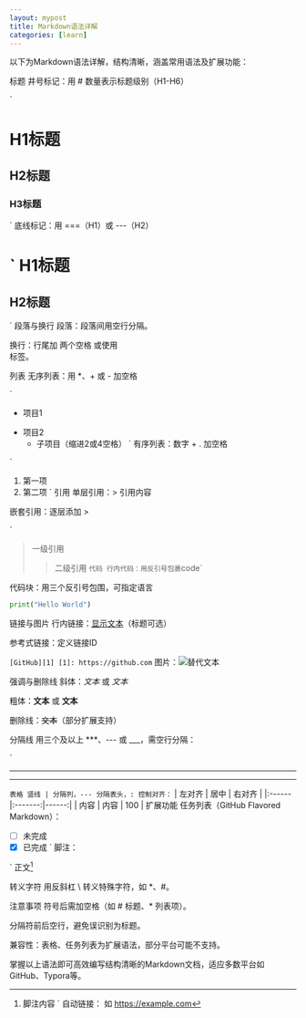 ```yaml
---
layout: mypost
title: Markdown语法详解
categories: [learn]
---
```


以下为Markdown语法详解，结构清晰，涵盖常用语法及扩展功能：

标题
井号标记：用 # 数量表示标题级别（H1-H6）

`
# H1标题
## H2标题
### H3标题
`
底线标记：用 ===（H1）或 ---（H2）

`
H1标题
===
H2标题
---
`
段落与换行
段落：段落间用空行分隔。

换行：行尾加 两个空格 或使用 <br> 标签。

列表
无序列表：用 *、+ 或 - 加空格

`
* 项目1
- 项目2
  + 子项目（缩进2或4空格）
`
有序列表：数字 + . 加空格

`
1. 第一项
2. 第二项
`
引用
单层引用：> 引用内容

嵌套引用：逐层添加 >

`
> 一级引用
>> 二级引用
`
代码
行内代码：用反引号包裹 `code`

代码块：用三个反引号包围，可指定语言

```python
print("Hello World")
```
链接与图片
行内链接：[显示文本](URL "标题")（标题可选）

参考式链接：定义链接ID

`
[GitHub][1]
[1]: https://github.com
`
图片：![替代文本](图片URL "标题")

强调与删除线
斜体：*文本* 或 _文本_

粗体：**文本** 或 __文本__

删除线：~~文本~~（部分扩展支持）

分隔线
用三个及以上 ***、--- 或 ___，需空行分隔：

`
***
---
`
表格
竖线 | 分隔列，--- 分隔表头，: 控制对齐：
`
| 左对齐 |   居中   | 右对齐 |
|:------|:-------:|------:|
| 内容  |  内容   |  100 |
扩展功能
任务列表（GitHub Flavored Markdown）：
`
`
- [ ] 未完成
- [x] 已完成
`
脚注：

`
正文[^1]
[^1]: 脚注内容
`
自动链接：<URL> 如 <https://example.com>

转义字符
用反斜杠 \ 转义特殊字符，如 \*、\#。

注意事项
符号后需加空格（如 # 标题、* 列表项）。

分隔符前后空行，避免误识别为标题。

兼容性：表格、任务列表为扩展语法，部分平台可能不支持。

掌握以上语法即可高效编写结构清晰的Markdown文档，适应多数平台如GitHub、Typora等。